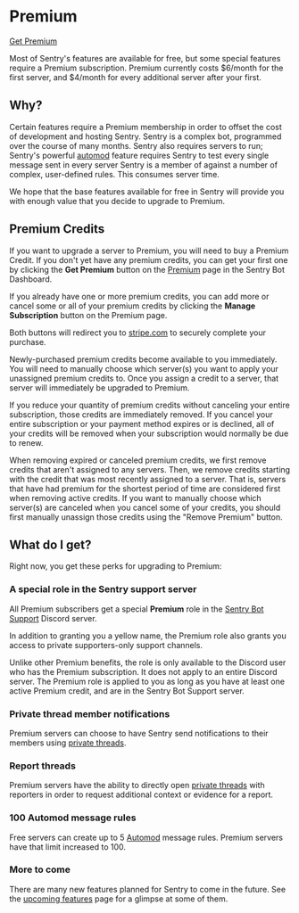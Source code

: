 # Premium

[Get Premium](https://sentrybot.gg/guilds/_/premium)

Most of Sentry's features are available for free, but some special features require a Premium subscription. Premium
currently costs $6/month for the first server, and $4/month for every additional server after your first.

## Why?

Certain features require a Premium membership in order to offset the cost of development and hosting Sentry. Sentry is
a complex bot, programmed over the course of many months. Sentry also requires servers to run; Sentry's powerful
[automod](./automod/index.md) feature requires Sentry to test every single message sent in every server Sentry is a
member of against a number of complex, user-defined rules. This consumes server time.

We hope that the base features available for free in Sentry will provide you with enough value that you decide to
upgrade to Premium.

## Premium Credits

If you want to upgrade a server to Premium, you will need to buy a Premium Credit. If you don't yet have any premium
credits, you can get your first one by clicking the **Get Premium** button on the [Premium](https://sentrybot.gg/guilds/_/premium)
page in the Sentry Bot Dashboard.

If you already have one or more premium credits, you can add more or cancel some or all of your premium credits by clicking
the **Manage Subscription** button on the Premium page.

Both buttons will redirect you to [stripe.com](https://stripe.com) to securely complete your purchase.

Newly-purchased premium credits become available to you immediately. You will need to manually choose which server(s)
you want to apply your unassigned premium credits to. Once you assign a credit to a server, that server will immediately
be upgraded to Premium.

If you reduce your quantity of premium credits without canceling your entire subscription, those credits are immediately
removed. If you cancel your entire subscription or your payment method expires or is declined, all of your credits will
be removed when your subscription would normally be due to renew.

When removing expired or canceled premium credits, we first remove credits that aren't assigned to any servers. Then,
we remove credits starting with the credit that was most recently assigned to a server. That is, servers that have had
premium for the shortest period of time are considered first when removing active credits. If you want to manually
choose which server(s) are canceled when you cancel some of your credits, you should first manually unassign those
credits using the "Remove Premium" button.

## What do I get?

Right now, you get these perks for upgrading to Premium:

### A special role in the Sentry support server

All Premium subscribers get a special **Premium** role in the [Sentry Bot Support](https://discord.gg/MBpzsxF5HX) Discord server.

In addition to granting you a yellow name, the Premium role also grants you access to private supporters-only support
channels.

Unlike other Premium benefits, the role is only available to the Discord user who has the Premium subscription. It does
not apply to an entire Discord server. The Premium role is applied to you as long as you have at least one active Premium
credit, and are in the Sentry Bot Support server.

### Private thread member notifications

Premium servers can choose to have Sentry send notifications to their members using [private threads](./settings.md#member-notifications).

### Report threads

Premium servers have the ability to directly open [private threads](./commands.md#mod-thread-channel) with reporters in
order to request additional context or evidence for a report.

### 100 Automod message rules

Free servers can create up to 5 [Automod](./automod/index.md) message rules. Premium servers have that limit increased
to 100.

### More to come

There are many new features planned for Sentry to come in the future. See the [upcoming features](./upcoming.md) page
for a glimpse at some of them.
